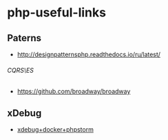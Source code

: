 # php-useful-links

## Paterns
- http://designpatternsphp.readthedocs.io/ru/latest/
 
###### CQRS\ES
 - https://github.com/broadway/broadway 

## xDebug
- [xdebug+docker+phpstorm](https://www.youtube.com/watch?v=diBNzwAqdn0)

